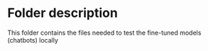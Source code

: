 # Folder description

This folder contains the files needed to test the fine-tuned models (chatbots) locally
